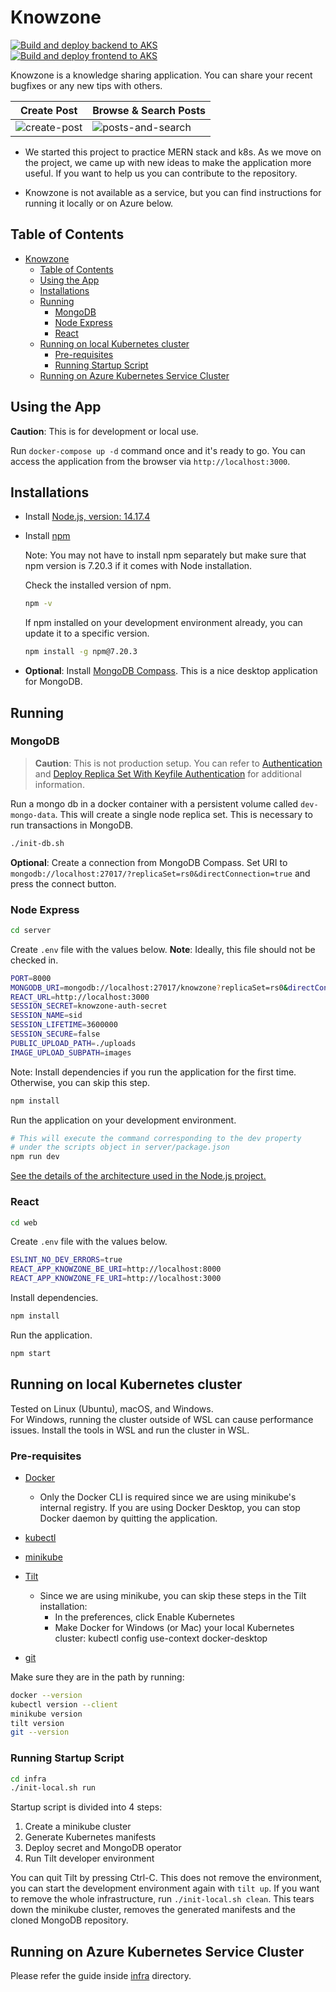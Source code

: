 # Knowzone

[![Build and deploy backend to AKS](https://github.com/osmannkartall/knowzone/actions/workflows/aks-deploy-backend.yml/badge.svg?branch=master)](https://github.com/osmannkartall/knowzone/actions/workflows/aks-deploy-backend.yml)  
[![Build and deploy frontend to AKS](https://github.com/osmannkartall/knowzone/actions/workflows/aks-deploy-frontend.yml/badge.svg?branch=master)](https://github.com/osmannkartall/knowzone/actions/workflows/aks-deploy-frontend.yml)  

Knowzone is a knowledge sharing application. You can share your recent bugfixes or any new tips with others.

| Create Post                            | Browse & Search Posts                          |
| -------------------------------------- | ------------------------------------------------ |
| ![create-post](assets/create-post.gif) | ![posts-and-search](assets/posts-and-search.gif) |

- We started this project to practice MERN stack and k8s. As we move on the project, we came up with new ideas to make the application more useful. If you want to help us you can contribute to the repository.

- Knowzone is not available as a service, but you can find instructions for running it locally or on Azure below.

## Table of Contents

- [Knowzone](#knowzone)
  - [Table of Contents](#table-of-contents)
  - [Using the App](#using-the-app)
  - [Installations](#installations)
  - [Running](#running)
    - [MongoDB](#mongodb)
    - [Node Express](#node-express)
    - [React](#react)
  - [Running on local Kubernetes cluster](#running-on-local-kubernetes-cluster)
    - [Pre-requisites](#pre-requisites)
    - [Running Startup Script](#running-startup-script)
  - [Running on Azure Kubernetes Service Cluster](#running-on-azure-kubernetes-service-cluster)

## Using the App

**Caution**: This is for development or local use.

Run `docker-compose up -d` command once and it's ready to go. You can access the application from the browser via `http://localhost:3000`.

## Installations

- Install [Node.js, version: 14.17.4](https://nodejs.org/en/download/)
- Install [npm](https://www.npmjs.com/package/npm)

  Note: You may not have to install npm separately but make sure that npm version is 7.20.3 if it comes with Node installation.

  Check the installed version of npm.

  ```bash
  npm -v
  ```

  If npm installed on your development environment already, you can update it to a specific version.
  
  ```bash
  npm install -g npm@7.20.3
  ```

- **Optional**: Install [MongoDB Compass](https://docs.mongodb.com/compass/current/install/). This is a nice desktop application for MongoDB.

## Running

### MongoDB

> **Caution**: This is not production setup. You can refer to [Authentication](https://www.mongodb.com/docs/manual/core/authentication/) and [Deploy Replica Set With Keyfile Authentication](https://www.mongodb.com/docs/manual/tutorial/deploy-replica-set-with-keyfile-access-control/) for additional information.

Run a mongo db in a docker container with a persistent volume called `dev-mongo-data`. This will create a single node replica set. This is necessary to run transactions in MongoDB.

```bash
./init-db.sh
```

**Optional**: Create a connection from MongoDB Compass. Set URI to `mongodb://localhost:27017/?replicaSet=rs0&directConnection=true` and press the connect button.

### Node Express

```bash
cd server
```

Create `.env` file with the values below. **Note**: Ideally, this file should not be checked in.

```bash
PORT=8000
MONGODB_URI=mongodb://localhost:27017/knowzone?replicaSet=rs0&directConnection=true
REACT_URL=http://localhost:3000
SESSION_SECRET=knowzone-auth-secret
SESSION_NAME=sid
SESSION_LIFETIME=3600000
SESSION_SECURE=false
PUBLIC_UPLOAD_PATH=./uploads
IMAGE_UPLOAD_SUBPATH=images
```

Note: Install dependencies if you run the application for the first time. Otherwise, you can skip this step.

```bash
npm install
```

Run the application on your development environment.

```bash
# This will execute the command corresponding to the dev property
# under the scripts object in server/package.json
npm run dev
```

[See the details of the architecture used in the Node.js project.](https://github.com/osmannkartall/knowzone/blob/master/server/ARCHITECTURE.MD)

### React

```bash
cd web
```

Create `.env` file with the values below.

```bash
ESLINT_NO_DEV_ERRORS=true
REACT_APP_KNOWZONE_BE_URI=http://localhost:8000
REACT_APP_KNOWZONE_FE_URI=http://localhost:3000
```

Install dependencies.

```bash
npm install
```

Run the application.

```bash
npm start
```

## Running on local Kubernetes cluster  

Tested on Linux (Ubuntu), macOS, and Windows.  
For Windows, running the cluster outside of WSL can cause performance issues. Install the tools in WSL and run the cluster in WSL.  

### Pre-requisites  

- [Docker](https://docs.docker.com/engine/install)  
  - Only the Docker CLI is required since we are using minikube's internal registry. If you are using Docker Desktop, you can stop Docker daemon by quitting the application.
- [kubectl](https://kubernetes.io/docs/tasks/tools/#kubectl)  
- [minikube](https://minikube.sigs.k8s.io/docs/start)  
- [Tilt](https://docs.tilt.dev/install.html)  
  - Since we are using minikube, you can skip these steps in the Tilt installation:  
    - In the preferences, click Enable Kubernetes  
    - Make Docker for Windows (or Mac) your local Kubernetes cluster: kubectl config use-context docker-desktop  

- [git](https://git-scm.com/downloads)  

Make sure they are in the path by running:  

```bash
docker --version
kubectl version --client
minikube version
tilt version
git --version
```

### Running Startup Script  

```bash
cd infra
./init-local.sh run
```

Startup script is divided into 4 steps:  

1. Create a minikube cluster  
2. Generate Kubernetes manifests  
3. Deploy secret and MongoDB operator  
4. Run Tilt developer environment  

You can quit Tilt by pressing Ctrl-C. This does not remove the environment, you can start the development environment again with `tilt up`. If you want to remove the whole infrastructure, run `./init-local.sh clean`. This tears down the minikube cluster, removes the generated manifests and the cloned MongoDB repository.  

## Running on Azure Kubernetes Service Cluster  

Please refer the guide inside [infra](https://github.com/osmannkartall/knowzone/tree/master/infra) directory.
